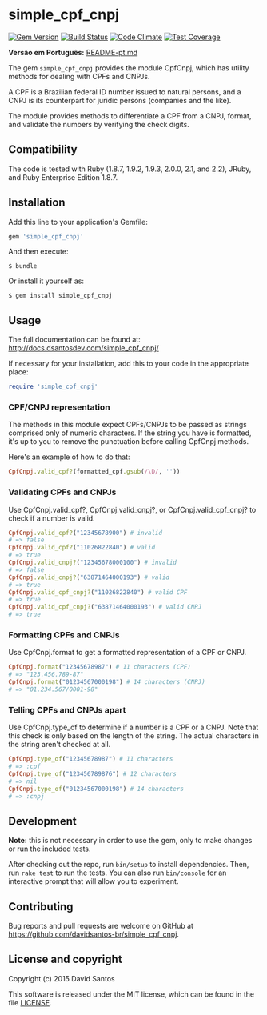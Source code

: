 # simple_cpf_cnpj

[![Gem Version](https://badge.fury.io/rb/simple_cpf_cnpj.svg)](https://rubygems.org/gems/simple_cpf_cnpj)
[![Build Status](https://travis-ci.org/davidsantos-br/simple_cpf_cnpj.svg)](https://travis-ci.org/davidsantos-br/simple_cpf_cnpj)
[![Code Climate](https://codeclimate.com/github/davidsantos-br/simple_cpf_cnpj/badges/gpa.svg)](https://codeclimate.com/github/davidsantos-br/simple_cpf_cnpj)
[![Test Coverage](https://codeclimate.com/github/davidsantos-br/simple_cpf_cnpj/badges/coverage.svg)](https://codeclimate.com/github/davidsantos-br/simple_cpf_cnpj/coverage)

**Versão em Português:** [README-pt.md](rdoc-ref:README-pt.md)

The gem `simple_cpf_cnpj` provides the module CpfCnpj, which has utility
methods for dealing with CPFs and CNPJs.

A CPF is a Brazilian federal ID number issued to natural persons, and a CNPJ
is its counterpart for juridic persons (companies and the like).

The module provides methods to differentiate a CPF from a CNPJ, format,
and validate the numbers by verifying the check digits.

## Compatibility

The code is tested with Ruby (1.8.7, 1.9.2, 1.9.3, 2.0.0, 2.1, and 2.2), JRuby, and Ruby Enterprise Edition 1.8.7.

## Installation

Add this line to your application's Gemfile:

```ruby
gem 'simple_cpf_cnpj'
```

And then execute:

```
$ bundle
```

Or install it yourself as:

```
$ gem install simple_cpf_cnpj
```

## Usage

The full documentation can be found at: http://docs.dsantosdev.com/simple_cpf_cnpj/

If necessary for your installation, add this to your code in the appropriate place:

```ruby
require 'simple_cpf_cnpj'
```

### CPF/CNPJ representation

The methods in this module expect CPFs/CNPJs to be passed as strings comprised only of
numeric characters. If the string you have is formatted, it's up to you to remove the punctuation before calling CpfCnpj methods.

Here's an example of how to do that:

```ruby
CpfCnpj.valid_cpf?(formatted_cpf.gsub(/\D/, ''))
```

### Validating CPFs and CNPJs
Use CpfCnpj.valid_cpf?, CpfCnpj.valid_cnpj?, or CpfCnpj.valid_cpf_cnpj? to
check if a number is valid.

```ruby
CpfCnpj.valid_cpf?("12345678900") # invalid
# => false
CpfCnpj.valid_cpf?("11026822840") # valid
# => true
CpfCnpj.valid_cnpj?("12345678000100") # invalid
# => false
CpfCnpj.valid_cnpj?("63871464000193") # valid
# => true
CpfCnpj.valid_cpf_cnpj?("11026822840") # valid CPF
# => true
CpfCnpj.valid_cpf_cnpj?("63871464000193") # valid CNPJ
# => true
```

### Formatting CPFs and CNPJs
Use CpfCnpj.format to get a formatted representation of a CPF or CNPJ.

```ruby
CpfCnpj.format("12345678987") # 11 characters (CPF)
# => "123.456.789-87"
CpfCnpj.format("01234567000198") # 14 characters (CNPJ)
# => "01.234.567/0001-98"
```

### Telling CPFs and CNPJs apart
Use CpfCnpj.type_of to determine if a number is a CPF or a CNPJ. Note that
this check is only based on the length of the string. The actual characters in
the string aren't checked at all.

```ruby
CpfCnpj.type_of("12345678987") # 11 characters
# => :cpf
CpfCnpj.type_of("123456789876") # 12 characters
# => nil
CpfCnpj.type_of("01234567000198") # 14 characters
# => :cnpj
```

## Development

**Note:** this is not necessary in order to use the gem, only to make changes
or run the included tests.

After checking out the repo, run `bin/setup` to install dependencies. Then,
run `rake test` to run the tests. You can also run `bin/console` for an
interactive prompt that will allow you to experiment.

## Contributing

Bug reports and pull requests are welcome on GitHub at
https://github.com/davidsantos-br/simple_cpf_cnpj.

## License and copyright

Copyright (c) 2015 David Santos

This software is released under the MIT license, which can be found in the
file [LICENSE](rdoc-ref:LICENSE).
